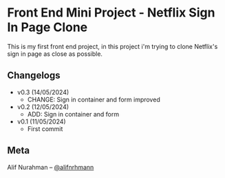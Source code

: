 # Front End Mini Project - Netflix Sign In Page Clone

This is my first front end project, in this project i'm trying to clone Netflix's sign in page as close as possible.

## Changelogs

-  v0.3 (14/05/2024)
   -  CHANGE: Sign in container and form improved
-  v0.2 (12/05/2024)
   -  ADD: Sign in container and form
-  v0.1 (11/05/2024)
   -  First commit

## Meta

Alif Nurahman – [@alifnrhmann](https://instagram.com/alifnrhmann)
